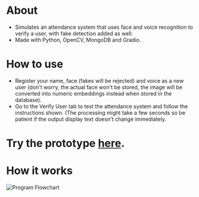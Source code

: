 # About
- Simulates an attendance system that uses face and voice recognition to verify a user, with fake detection added as well.
- Made with Python, OpenCV, MongoDB and Gradio.

# How to use
- Register your name, face (fakes will be rejected) and voice as a new user (don't worry, the actual face won't be stored, the image will be converted into numeric embeddings instead when stored in the database).
- Go to the Verify User tab to test the attendance system and follow the instructions shown. (The processing might take a few seconds so be patient if the output display text doesn't change immediately.

# Try the prototype [here](https://huggingface.co/spaces/BoldActionMan/Facial-and-Voice-Recognition-with-Fake-Detection).

# How it works

![Program Flowchart](https://github.com/user-attachments/assets/6d429090-b078-4dee-97b7-f1f9fa7760a6)


